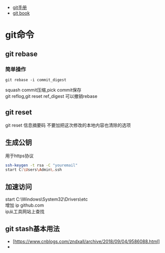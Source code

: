 - [git手册](https://git-scm.com/docs)
- [git book](https://git-scm.com/book/en/v2)
# git命令
## git rebase
### 简单操作
```
git rebase -i commit_digest
```
squash commit压缩,pick commit保存</br>
git reflog,git reset ref_digest 可以撤销rebase </br>
## git reset
git reset 信息摘要码
不要加把这次修改的本地内容也清除的选项
## 生成公钥
用于https协议
```sh
ssh-keygen -t rsa -C "youremail"
start C:\Users\Admin\.ssh
```
## 加速访问
start C:\Windows\System32\Drivers\etc</br>
增加 ip github.com</br>
ip从工具网站上查找</br>

## git stash基本用法
- [https://www.cnblogs.com/zndxall/archive/2018/09/04/9586088.html]
- 
